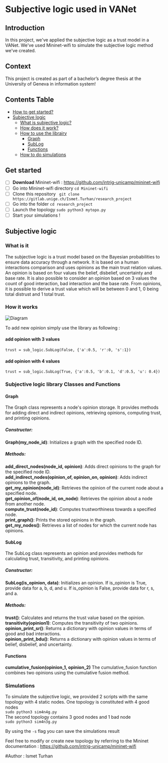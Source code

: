 # Subjective logic used in VANet

## Introduction

In this project, we've applied the subjective logic as a trust model in a VANet. We've used Mininet-wifi to simulate the subjective logic method we've created.

## Context

This project is created as part of a bachelor’s degree thesis at the University of Geneva in information system!

## Contents Table

* [How to get started?](#get-started)
* [Subjective logic](#subjective-logic)
  * [What is subjective logic?](#what-is-it)
  * [How does it work?](#how-it-works)
  * [How to use the librairy](#subjective-logic-library-classes-and-functions)
    * [Graph](#graph)
    * [SubLog](#sublog)
    * [Functions](#functions)
  * [How to do simulations](#simulations)

## Get started

* [ ] **Download** Mininet-wifi : https://github.com/intrig-unicamp/mininet-wifi
* [ ] Go into Mininet-wifi directory ```cd Mininet-wifi```
* [ ] Clone this repository ``` git clone https://gitlab.unige.ch/Ismet.Turhan/research_project```
* [ ] Go into the folder ```cd research_project```
* [ ] Launch the topology ``` sudo python3 mytopo.py ```
* [ ] Start your simulations !

## Subjective logic
### What is it
The subjective logic is a trust model based on the Bayesian probabilities to ensure data accuracy through a network. It is based on a
human interactions comparison and uses opinions as the main trust relation values. An opinion is based on four values the belief, disbelief, 
uncertainty and base rate. It is also possible to consider an opinion based on 3 
values the count of good interaction, bad interaction and the base rate. 
From opinions, it is possible to derive a trust value which will be between 0 and 1, 0 being total distrust and 1 total trust.

### How it works

![Diagram](doc/diagram.png)

To add new opinion simply use the library as following :
 
#### add opinion with 3 values 
    trust = sub_logic.SubLog(False, {'a':0.5, 'r':0, 's':1})
#### add opinion with 4 values
    trust = sub_logic.SubLog(True, {'a':0.5, 'b':0.1, 'd':0.5, 'u': 0.4})

### Subjective logic library Classes and Functions
#### Graph
The Graph class represents a node's opinion storage. It provides methods for adding direct and indirect opinions, retrieving opinions, computing trust, and printing opinions.

##### Constructor:

**Graph(my_node_id)**: Initializes a graph with the specified node ID.
##### Methods:

**add_direct_nodes(node_id, opinion)**: Adds direct opinions to the graph for the specified node ID.<br>
**add_indirect_nodes(opinion_of, opinion_on, opinion)**: Adds indirect opinions to the graph.<br>
**get_my_opinion(node_id)**: Retrieves the opinion of the current node about a specified node.<br>
**get_opinion_of(node_id, on_node)**: Retrieves the opinion about a node from another node.<br>
**compute_trust(node_id)**: Computes trustworthiness towards a specified node.<br>
**print_graph()**: Prints the stored opinions in the graph.<br>
**get_my_nodes()**: Retrieves a list of nodes for which the current node has opinions.<br>

#### SubLog
The SubLog class represents an opinion and provides methods for calculating trust, transitivity, and printing opinions.

##### Constructor:

**SubLog(is_opinion, data)**: Initializes an opinion. If is_opinion is True, provide data for a, b, d, and u. If is_opinion is False, provide data for r, s, and a.<br>
##### Methods:

**trust()**: Calculates and returns the trust value based on the opinion.<br>
**transitivity(opinion1)**: Computes the transitivity of two opinions.<br>
**opinion_print_sr()**: Returns a dictionary with opinion values in terms of good and bad interactions.<br>
**opinion_print_bdu()**: Returns a dictionary with opinion values in terms of belief, disbelief, and uncertainty.<br>

#### Functions
**cumulative_fusion(opinion_1, opinion_2)** The cumulative_fusion function combines two opinions using the cumulative fusion method.<br>

### Simulations

To simulate the subjective logic, we provided 2 scripts with the same topology with 4 static nodes. 
One topology is constituted with 4 good nodes <br>
``` sudo python3 sim4n4g.py ``` <br>
The second topology contains 3 good nodes and 1 bad node <br>
``` sudo python3 sim4n3g.py ``` <br>

By using the ``` -s ``` flag you can save the simulations result

Feel free to modify or create new topology by referring to the Mininet documentation : https://github.com/intrig-unicamp/mininet-wifi


#Author : Ismet Turhan